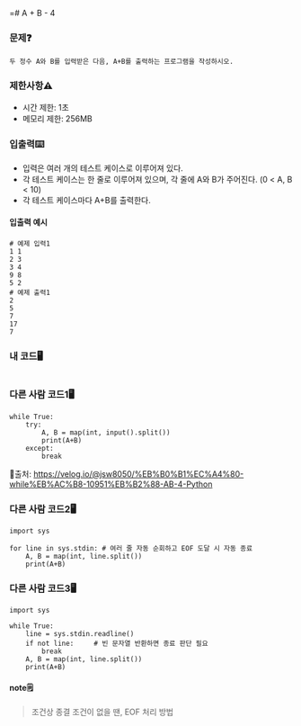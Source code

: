 =# A + B - 4

### 문제❓
```
두 정수 A와 B를 입력받은 다음, A+B를 출력하는 프로그램을 작성하시오.
```

### 제한사항⚠️
* 시간 제한: 1초
* 메모리 제한: 256MB

### 입출력⌨️
* 입력은 여러 개의 테스트 케이스로 이루어져 있다.
* 각 테스트 케이스는 한 줄로 이루어져 있으며, 각 줄에 A와 B가 주어진다. (0 < A, B < 10)
* 각 테스트 케이스마다 A+B를 출력한다.

#### 입출력 예시
```
# 예제 입력1
1 1
2 3
3 4
9 8
5 2
# 예제 출력1
2
5
7
17
7
```

### 내 코드🖥️
```

```

### 다른 사람 코드1🖥️
```
while True:
    try:
        A, B = map(int, input().split())
        print(A+B)
    except:
        break
```
🔗출처: https://velog.io/@jsw8050/%EB%B0%B1%EC%A4%80-while%EB%AC%B8-10951%EB%B2%88-AB-4-Python

### 다른 사람 코드2🖥️
```
import sys

for line in sys.stdin: # 여러 줄 자동 순회하고 EOF 도달 시 자동 종료
	A, B = map(int, line.split())
	print(A+B)
```

### 다른 사람 코드3🖥️
```
import sys

while True:
	line = sys.stdin.readline()
	if not line:	 # 빈 문자열 반환하면 종료 판단 필요 
		break
	A, B = map(int, line.split())
	print(A+B)
```


#### note🗒️
> 조건상 종결 조건이 없을 땐, EOF 처리 방법 



